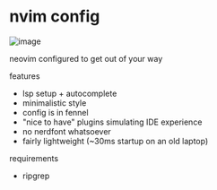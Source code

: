 # nvim config

![image](https://github.com/user-attachments/assets/688c4d67-58c7-46c3-957c-1e8c8785fb8f)

neovim configured to get out of your way

features
- lsp setup + autocomplete 
- minimalistic style
- config is in fennel
- "nice to have" plugins simulating IDE experience
- no nerdfont whatsoever
- fairly lightweight (~30ms startup on an old laptop)

requirements
- ripgrep
